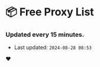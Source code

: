 # :package: Free Proxy List
### Updated every 15 minutes.

- Last updated: `2024-08-28 08:53`

:heart:
